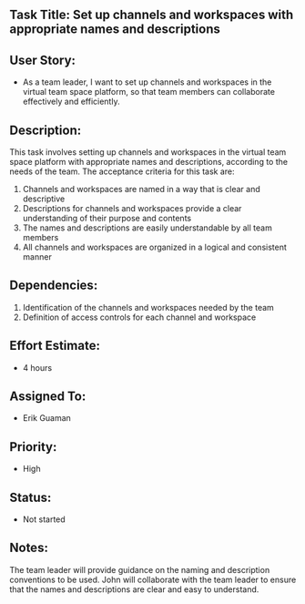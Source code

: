 ## Task Title: Set up channels and workspaces with appropriate names and descriptions

## User Story: 
* As a team leader, I want to set up channels and workspaces in the virtual team space platform, so that team members
can collaborate effectively and efficiently.

## Description: 
This task involves setting up channels and workspaces in the virtual team space platform with appropriate names and 
descriptions, according to the needs of the team. The acceptance criteria for this task are:
1. Channels and workspaces are named in a way that is clear and descriptive
2. Descriptions for channels and workspaces provide a clear understanding of their purpose and contents
3. The names and descriptions are easily understandable by all team members
4. All channels and workspaces are organized in a logical and consistent manner

## Dependencies:
1. Identification of the channels and workspaces needed by the team
2. Definition of access controls for each channel and workspace

## Effort Estimate: 
* 4 hours

## Assigned To: 
* Erik Guaman

## Priority: 
* High

## Status: 
* Not started

## Notes: 
The team leader will provide guidance on the naming and description conventions to be used. John will collaborate with the team leader to ensure that the names and descriptions are clear and easy to understand.